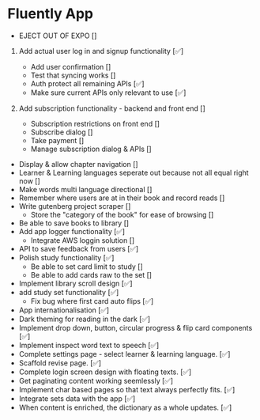 # Fluently App

- EJECT OUT OF EXPO []

1) Add actual user log in and signup functionality [✅]
    - Add user confirmation []
    - Test that syncing works []
    - Auth protect all remaining APIs [✅]
    - Make sure current APIs only relevant to use [✅]

2) Add subscription functionality - backend and front end []
    - Subscription restrictions on front end []
    - Subscribe dialog []
    - Take payment []
    - Manage subscription dialog & APIs []

- Display & allow chapter navigation []
- Learner & Learning languages seperate out because not all equal right now []
- Make words multi language directional []
- Remember where users are at in their book and record reads []
- Write gutenberg project scraper []
    - Store the "category of the book" for ease of browsing []
- Be able to save books to library []
- Add app logger functionality [✅]
    - Integrate AWS loggin solution []
- API to save feedback from users [✅]
- Polish study functionality [✅]
    - Be able to set card limit to study []
    - Be able to add cards raw to the set []
- Implement library scroll design [✅]
- add study set functionality [✅]
    - Fix bug where first card auto flips [✅]
- App internationalisation [✅]
- Dark theming for reading in the dark [✅]
- Implement drop down, button, circular progress & flip card components [✅]
- Implement inspect word text to speech [✅]
- Complete settings page - select learner & learning language. [✅]
- Scaffold revise page. [✅]
- Complete login screen design with floating texts. [✅]
- Get paginating content working seemlessly [✅]
- Implement char based pages so that text always perfectly fits. [✅]
- Integrate sets data with the app [✅]
- When content is enriched, the dictionary as a whole updates. [✅]